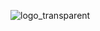 ![logo_transparent](C:\Users\multicampus\Desktop\SSAFY\TIL\0316.assets\logo_transparent-1615872378333.png)